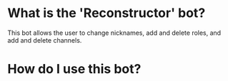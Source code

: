 # What is the 'Reconstructor' bot?
This bot allows the user to change nicknames, add and delete roles, and add and delete channels.
# How do I use this bot?



